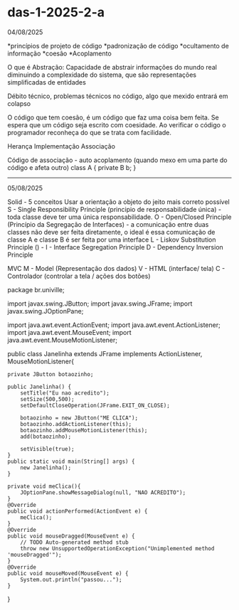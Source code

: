 # das-1-2025-2-a

04/08/2025

*princípios de projeto de código
*padronização de código
*ocultamento de informação
*coesão
*Acoplamento

O que é Abstração:
Capacidade de abstrair informações do mundo real diminuindo a complexidade do sistema, que são representações simplificadas de entidades

Débito técnico, problemas técnicos no código, algo que mexido entrará em colapso

O código que tem coesão, é um código que faz uma coisa bem feita. Se espera que um código seja escrito com coesidade. Ao verificar o código o programador reconheça do que se trata com facilidade.

Herança
Implementação
Associação 

Código de associação  - auto acoplamento (quando mexo em uma parte do código e afeta outro)
class A {
   private B b;
}

---------------------------------------------------------------------------------------------------

05/08/2025

Solid - 5 conceitos
Usar a orientação a objeto do jeito mais correto possível
S - Single Responsibility Principle (principio de responsabilidade única) - toda classe deve ter uma única responsabilidade.
O - Open/Closed Principle (Princípio da Segregação de Interfaces) - a comunicação entre duas classes não deve ser feita diretamente, o ideal é essa comunicação de classe A e classe B é ser feita por uma interface
L - Liskov Substitution Principle () - 
I - Interface Segregation Principle
D - Dependency Inversion Principle

MVC
M - Model (Representação dos dados)
V - HTML (interface/ tela)
C - Controlador (controlar a tela / ações dos botões)

package br.univille;

import javax.swing.JButton;
import javax.swing.JFrame;
import javax.swing.JOptionPane;

import java.awt.event.ActionEvent;
import java.awt.event.ActionListener;
import java.awt.event.MouseEvent;
import java.awt.event.MouseMotionListener;

public class Janelinha extends JFrame 
            implements ActionListener, MouseMotionListener{

    private JButton botaozinho;

    public Janelinha() {
        setTitle("Eu nao acredito");
        setSize(500,500);
        setDefaultCloseOperation(JFrame.EXIT_ON_CLOSE);

        botaozinho = new JButton("ME CLICA");
        botaozinho.addActionListener(this);
        botaozinho.addMouseMotionListener(this);
        add(botaozinho);

        setVisible(true);
    }
    public static void main(String[] args) {
        new Janelinha();
    }

    private void meClica(){
        JOptionPane.showMessageDialog(null, "NAO ACREDITO");
    }
    @Override
    public void actionPerformed(ActionEvent e) {
        meClica();
    }
    @Override
    public void mouseDragged(MouseEvent e) {
        // TODO Auto-generated method stub
        throw new UnsupportedOperationException("Unimplemented method 'mouseDragged'");
    }
    @Override
    public void mouseMoved(MouseEvent e) {
        System.out.println("passou...");
    }


}

